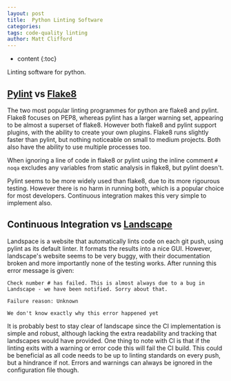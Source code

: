 ```yaml
---
layout: post
title:  Python Linting Software
categories:
tags: code-quality linting
author: Matt Clifford
---
```


* content
{:toc}

Linting software for python. <!--more-->

## [Pylint](https://www.pylint.org) vs [Flake8](http://flake8.pycqa.org/en/latest/#) ##

The two most popular linting programmes for python are flake8 and pylint. Flake8 focuses on PEP8, whereas pylint has a larger warning set, appearing to be almost a superset of flake8. However both flake8 and pylint support plugins, with the ability to create your own plugins. Flake8 runs slightly faster than pylint, but nothing noticeable on small to medium projects. Both also have the ability to use multiple processes too.

When ignoring a line of code in flake8 or pylint using the inline comment `# noqa`  excludes any variables from static analysis in flake8, but pylint doesn't. 

Pylint seems to be more widely used than flake8, due to its more rigourous testing. However there is no harm in running both, which is a popular choice for most developers. Continuous integration makes this very simple to implement also.


## Continuous Integration vs [Landscape](landscape.io) ##

Landspace is a website that automatically lints code on each git push, using pylint as its default linter. It formats the results into a nice GUI. However, landscape's website seems to be very buggy, with their documentation broken and more importantly none of the testing works. After running this error message is given: 
```
Check number # has failed. This is almost always due to a bug in Landscape - we have been notified. Sorry about that.

Failure reason: Unknown

We don't know exactly why this error happened yet
```

It is probably best to stay clear of landscape since the CI implementation is simple and robust, although lacking the extra readability and tracking that landscapes would have provided. One thing to note with CI is that if the linting exits with a warning or error code this will fail the CI build. This could be beneficial as all code needs to be up to linting standards on every push, but a hindrance if not. Errors and warnings can always be ignored in the configuration file though.
